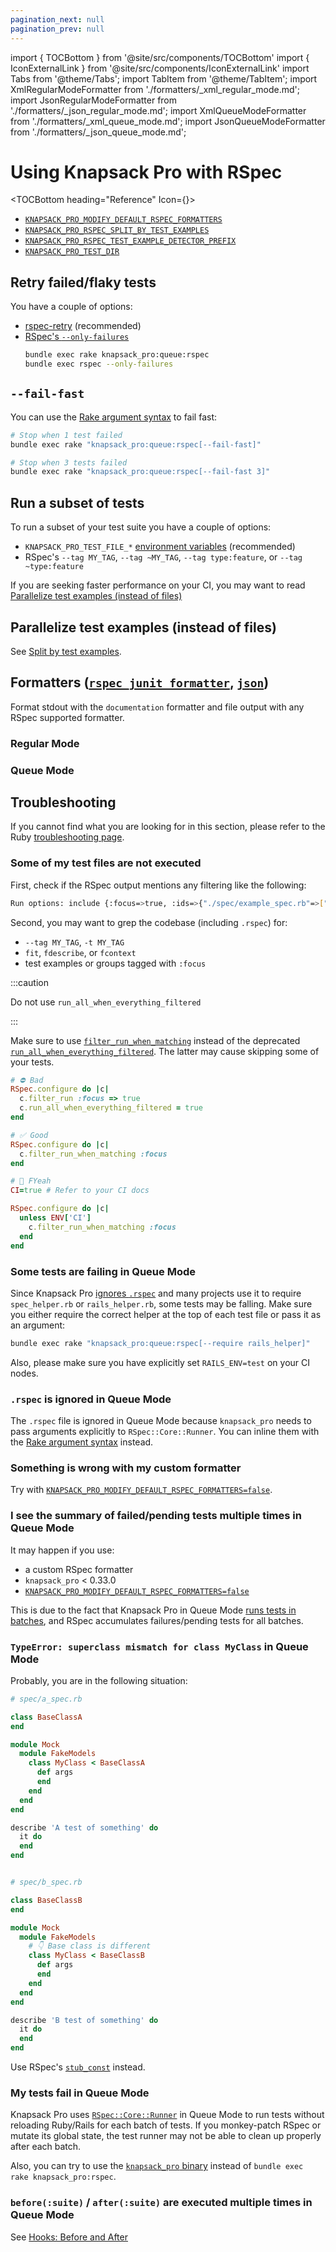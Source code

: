 ```yaml
---
pagination_next: null
pagination_prev: null
---
```


import { TOCBottom } from '@site/src/components/TOCBottom'
import { IconExternalLink } from '@site/src/components/IconExternalLink'
import Tabs from '@theme/Tabs';
import TabItem from '@theme/TabItem';
import XmlRegularModeFormatter from './formatters/_xml_regular_mode.md';
import JsonRegularModeFormatter from './formatters/_json_regular_mode.md';
import XmlQueueModeFormatter from './formatters/_xml_queue_mode.md';
import JsonQueueModeFormatter from './formatters/_json_queue_mode.md';

# Using Knapsack Pro with RSpec

<TOCBottom heading="Reference" Icon={<IconExternalLink />}>

- [`KNAPSACK_PRO_MODIFY_DEFAULT_RSPEC_FORMATTERS`](reference.md#knapsack_pro_modify_default_rspec_formatters-rspec)
- [`KNAPSACK_PRO_RSPEC_SPLIT_BY_TEST_EXAMPLES`](reference.md#knapsack_pro_rspec_split_by_test_examples-rspec)
- [`KNAPSACK_PRO_RSPEC_TEST_EXAMPLE_DETECTOR_PREFIX`](reference.md#knapsack_pro_rspec_test_example_detector_prefix-rspec)
- [`KNAPSACK_PRO_TEST_DIR`](reference.md#knapsack_pro_test_dir-rspec)

</TOCBottom>

## Retry failed/flaky tests

You have a couple of options:

- [rspec-retry](https://github.com/NoRedInk/rspec-retry) (recommended)
- [RSpec's `--only-failures`](https://relishapp.com/rspec/rspec-core/docs/command-line/only-failures)
  ```bash
  bundle exec rake knapsack_pro:queue:rspec
  bundle exec rspec --only-failures
  ```

## `--fail-fast`

You can use the [Rake argument syntax](reference.md#command-line-arguments) to fail fast:

```bash
# Stop when 1 test failed
bundle exec rake "knapsack_pro:queue:rspec[--fail-fast]"

# Stop when 3 tests failed
bundle exec rake "knapsack_pro:queue:rspec[--fail-fast 3]"
```

## Run a subset of tests

To run a subset of your test suite you have a couple of options:

- `KNAPSACK_PRO_TEST_FILE_*` [environment variables](reference.md) (recommended)
- RSpec's `--tag MY_TAG`, `--tag ~MY_TAG`, `--tag type:feature`, or `--tag ~type:feature`

If you are seeking faster performance on your CI, you may want to read [Parallelize test examples (instead of files)](#parallelize-test-examples-instead-of-files)

## Parallelize test examples (instead of files)

See [Split by test examples](split-by-test-examples.md).

## Formatters ([`rspec_junit_formatter`](https://github.com/sj26/rspec_junit_formatter), [`json`](https://rspec.info/features/3-12/rspec-core/formatters/json-formatter/))

Format stdout with the `documentation` formatter and file output with any RSpec supported formatter.

### Regular Mode

<Tabs>
  <TabItem value="junit-formatter" label="JUnit XML" default>
    <XmlRegularModeFormatter />
  </TabItem>
  <TabItem value="json-formatter" label="JSON">
    <JsonRegularModeFormatter />
  </TabItem>
</Tabs>

### Queue Mode

<Tabs>
  <TabItem value="junit-formatter" label="JUnit XML" default>
    <XmlQueueModeFormatter />
  </TabItem>
  <TabItem value="json-formatter" label="JSON">
    <JsonQueueModeFormatter />
  </TabItem>
</Tabs>

## Troubleshooting

If you cannot find what you are looking for in this section, please refer to the Ruby [troubleshooting page](troubleshooting.md).

### Some of my test files are not executed

First, check if the RSpec output mentions any filtering like the following:

```bash
Run options: include {:focus=>true, :ids=>{"./spec/example_spec.rb"=>["1:1:2"]}}
```

Second, you may want to grep the codebase (including `.rspec`) for:

- `--tag MY_TAG`, `-t MY_TAG`
- `fit`, `fdescribe`, or `fcontext`
- test examples or groups tagged with `:focus`

:::caution

Do not use `run_all_when_everything_filtered`

:::

Make sure to use [`filter_run_when_matching`](https://relishapp.com/rspec/rspec-core/v/3-12/docs/filtering/filter-run-when-matching) instead of the deprecated [`run_all_when_everything_filtered`](https://relishapp.com/rspec/rspec-core/v/2-3/docs/filtering/run-all-when-everything-filtered). The latter may cause skipping some of your tests.

```ruby
# ⛔️ Bad
RSpec.configure do |c|
  c.filter_run :focus => true
  c.run_all_when_everything_filtered = true
end

# ✅ Good
RSpec.configure do |c|
  c.filter_run_when_matching :focus
end

# 🤘 FYeah
CI=true # Refer to your CI docs

RSpec.configure do |c|
  unless ENV['CI']
    c.filter_run_when_matching :focus
  end
end
```

### Some tests are failing in Queue Mode

Since Knapsack Pro [ignores `.rspec`](rspec.md#rspec-is-ignored-in-queue-mode) and many projects use it to require `spec_helper.rb` or `rails_helper.rb`, some tests may be falling. Make sure you either require the correct helper at the top of each test file or pass it as an argument:

```bash
bundle exec rake "knapsack_pro:queue:rspec[--require rails_helper]"
```

Also, please make sure you have explicitly set `RAILS_ENV=test` on your CI nodes.

### `.rspec` is ignored in Queue Mode

The `.rspec` file is ignored in Queue Mode because `knapsack_pro` needs to pass arguments explicitly to `RSpec::Core::Runner`. You can inline them with the [Rake argument syntax](reference.md#command-line-arguments) instead.

### Something is wrong with my custom formatter

Try with [`KNAPSACK_PRO_MODIFY_DEFAULT_RSPEC_FORMATTERS=false`](reference.md#knapsack_pro_modify_default_rspec_formatters-rspec).

### I see the summary of failed/pending tests multiple times in Queue Mode

It may happen if you use:

- a custom RSpec formatter
- `knapsack_pro` < 0.33.0
- [`KNAPSACK_PRO_MODIFY_DEFAULT_RSPEC_FORMATTERS=false`](reference.md#knapsack_pro_modify_default_rspec_formatters-rspec)

This is due to the fact that Knapsack Pro in Queue Mode [runs tests in batches](../overview/index.md#queue-mode-dynamic-split), and RSpec accumulates failures/pending tests for all batches.

### `TypeError: superclass mismatch for class MyClass` in Queue Mode

Probably, you are in the following situation:

```ruby
# spec/a_spec.rb

class BaseClassA
end

module Mock
  module FakeModels
    class MyClass < BaseClassA
      def args
      end
    end
  end
end

describe 'A test of something' do
  it do
  end
end


# spec/b_spec.rb

class BaseClassB
end

module Mock
  module FakeModels
    # 👇 Base class is different
    class MyClass < BaseClassB
      def args
      end
    end
  end
end

describe 'B test of something' do
  it do
  end
end
```

Use RSpec's [`stub_const`](https://relishapp.com/rspec/rspec-mocks/docs/mutating-constants) instead.

### My tests fail in Queue Mode

Knapsack Pro uses [`RSpec::Core::Runner`](https://relishapp.com/rspec/rspec-core/docs/running-specs-multiple-times-with-different-runner-options-in-the-same-process) in Queue Mode to run tests without reloading Ruby/Rails for each batch of tests. If you monkey-patch RSpec or mutate its global state, the test runner may not be able to clean up properly after each batch.

Also, you can try to use the [`knapsack_pro` binary](cookbook.md#use-the-knapsack-pro-binary) instead of `bundle exec rake knapsack_pro:rspec`.

### `before(:suite)` / `after(:suite)` are executed multiple times in Queue Mode

See [Hooks: Before and After](hooks.md#rspec)
